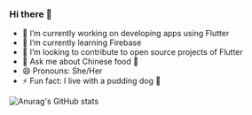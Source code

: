 ### Hi there 👋

- 🔭 I’m currently working on developing apps using Flutter
- 🌱 I’m currently learning Firebase
- 👯 I’m looking to contribute to open source projects of Flutter
- 💬 Ask me about Chinese food 🥘
- 😄 Pronouns: She/Her
- ⚡ Fun fact: I live with a pudding dog 🍮


![Anurag's GitHub stats](https://github-readme-stats.vercel.app/api?username=hyj1204&count_private=true&show_icons=true&custom_title=Yijing's%20GitHub%20Stat)


<!--
**hyj1204/hyj1204** is a ✨ _special_ ✨ repository because its `README.md` (this file) appears on your GitHub profile.

Here are some ideas to get you started:

- 🔭 I’m currently working on ...
- 🌱 I’m currently learning ...
- 👯 I’m looking to collaborate on ...
- 🤔 I’m looking for help with ...
- 💬 Ask me about ...
- 📫 How to reach me: ...
- 😄 Pronouns: ...
- ⚡ Fun fact: ...
-->
